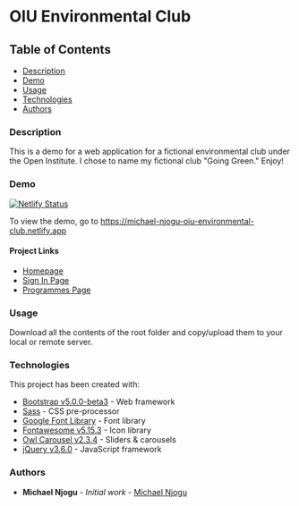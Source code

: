# OIU Environmental Club

## Table of Contents
* [Description](#description)
* [Demo](#demo)
* [Usage](#usage)
* [Technologies](#technologies)
* [Authors](#authors)

### Description
This is a demo for a web application for a fictional environmental club under the Open Institute. I chose to name my fictional club "Going Green." Enjoy!

### Demo
[![Netlify Status](https://api.netlify.com/api/v1/badges/8e40fae3-2792-46fa-b1b0-0b4f38b8f6de/deploy-status)](https://app.netlify.com/sites/michael-njogu-oiu-environmental-club/deploys)

To view the demo, go to https://michael-njogu-oiu-environmental-club.netlify.app

#### Project Links
* [Homepage](https://michael-njogu-oiu-environmental-club.netlify.app/)
* [Sign In Page](https://michael-njogu-oiu-environmental-club.netlify.app/login.html)
* [Programmes Page](https://michael-njogu-oiu-environmental-club.netlify.app/program.html)

### Usage
<p>Download all the contents of the root folder and copy/upload them to your local or remote server.</p>

### Technologies
This project has been created with:

* [Bootstrap v5.0.0-beta3](https://getbootstrap.com/docs/5.0/getting-started/introduction/) - Web framework
* [Sass](https://sass-lang.com/documentation) - CSS pre-processor
* [Google Font Library](https://fonts.google.com/about) - Font library
* [Fontawesome v5.15.3](https://fontawesome.com/) - Icon library
* [Owl Carousel v2.3.4](https://owlcarousel2.github.io/OwlCarousel2/docs/started-welcome.html) - Sliders & carousels
* [jQuery v3.6.0](https://api.jquery.com/) - JavaScript framework

### Authors

* **Michael Njogu** - *Initial work* - [Michael Njogu](https://github.com/Michael-Njogu)